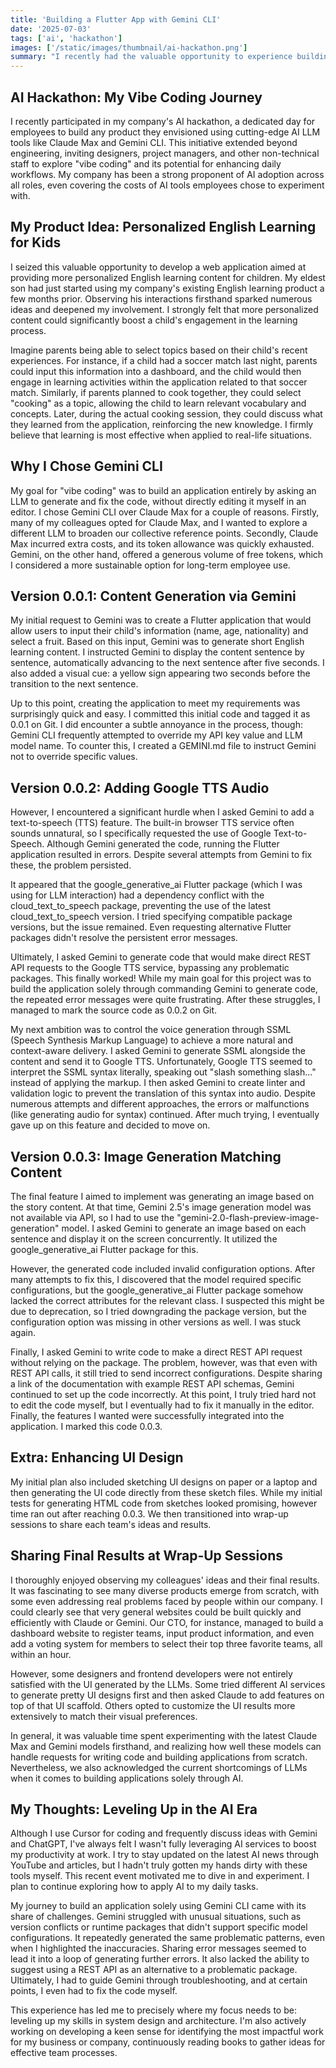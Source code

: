 ```yaml
---
title: 'Building a Flutter App with Gemini CLI'
date: '2025-07-03'
tags: ['ai', 'hackathon']
images: ['/static/images/thumbnail/ai-hackathon.png']
summary: "I recently had the valuable opportunity to experience building a Flutter application from scratch using Gemini CLI at my company's one-day AI hackathon. It was an insightful experience to understand vibe coding firsthand. This also gave me thoughts on what skills I need to continue developing in the AI era."
---
```


## AI Hackathon: My Vibe Coding Journey

I recently participated in my company's AI hackathon, a dedicated day for employees to build any product they envisioned using cutting-edge AI LLM tools like Claude Max and Gemini CLI. This initiative extended beyond engineering, inviting designers, project managers, and other non-technical staff to explore "vibe coding" and its potential for enhancing daily workflows. My company has been a strong proponent of AI adoption across all roles, even covering the costs of AI tools employees chose to experiment with.

## My Product Idea: Personalized English Learning for Kids

I seized this valuable opportunity to develop a web application aimed at providing more personalized English learning content for children. My eldest son had just started using my company's existing English learning product a few months prior. Observing his interactions firsthand sparked numerous ideas and deepened my involvement. I strongly felt that more personalized content could significantly boost a child's engagement in the learning process.

Imagine parents being able to select topics based on their child's recent experiences. For instance, if a child had a soccer match last night, parents could input this information into a dashboard, and the child would then engage in learning activities within the application related to that soccer match. Similarly, if parents planned to cook together, they could select "cooking" as a topic, allowing the child to learn relevant vocabulary and concepts. Later, during the actual cooking session, they could discuss what they learned from the application, reinforcing the new knowledge. I firmly believe that learning is most effective when applied to real-life situations.

## Why I Chose Gemini CLI

My goal for "vibe coding" was to build an application entirely by asking an LLM to generate and fix the code, without directly editing it myself in an editor. I chose Gemini CLI over Claude Max for a couple of reasons. Firstly, many of my colleagues opted for Claude Max, and I wanted to explore a different LLM to broaden our collective reference points. Secondly, Claude Max incurred extra costs, and its token allowance was quickly exhausted. Gemini, on the other hand, offered a generous volume of free tokens, which I considered a more sustainable option for long-term employee use.

## Version 0.0.1: Content Generation via Gemini

My initial request to Gemini was to create a Flutter application that would allow users to input their child's information (name, age, nationality) and select a fruit. Based on this input, Gemini was to generate short English learning content. I instructed Gemini to display the content sentence by sentence, automatically advancing to the next sentence after five seconds. I also added a visual cue: a yellow sign appearing two seconds before the transition to the next sentence.

Up to this point, creating the application to meet my requirements was surprisingly quick and easy. I committed this initial code and tagged it as 0.0.1 on Git. I did encounter a subtle annoyance in the process, though: Gemini CLI frequently attempted to override my API key value and LLM model name. To counter this, I created a GEMINI.md file to instruct Gemini not to override specific values.

## Version 0.0.2: Adding Google TTS Audio

However, I encountered a significant hurdle when I asked Gemini to add a text-to-speech (TTS) feature. The built-in browser TTS service often sounds unnatural, so I specifically requested the use of Google Text-to-Speech. Although Gemini generated the code, running the Flutter application resulted in errors. Despite several attempts from Gemini to fix these, the problem persisted.

It appeared that the google_generative_ai Flutter package (which I was using for LLM interaction) had a dependency conflict with the cloud_text_to_speech package, preventing the use of the latest cloud_text_to_speech version. I tried specifying compatible package versions, but the issue remained. Even requesting alternative Flutter packages didn't resolve the persistent error messages.

Ultimately, I asked Gemini to generate code that would make direct REST API requests to the Google TTS service, bypassing any problematic packages. This finally worked! While my main goal for this project was to build the application solely through commanding Gemini to generate code, the repeated error messages were quite frustrating. After these struggles, I managed to mark the source code as 0.0.2 on Git.

My next ambition was to control the voice generation through SSML (Speech Synthesis Markup Language) to achieve a more natural and context-aware delivery. I asked Gemini to generate SSML alongside the content and send it to Google TTS. Unfortunately, Google TTS seemed to interpret the SSML syntax literally, speaking out "slash something slash..." instead of applying the markup. I then asked Gemini to create linter and validation logic to prevent the translation of this syntax into audio. Despite numerous attempts and different approaches, the errors or malfunctions (like generating audio for syntax) continued. After much trying, I eventually gave up on this feature and decided to move on.

## Version 0.0.3: Image Generation Matching Content

The final feature I aimed to implement was generating an image based on the story content. At that time, Gemini 2.5's image generation model was not available via API, so I had to use the "gemini-2.0-flash-preview-image-generation" model. I asked Gemini to generate an image based on each sentence and display it on the screen concurrently. It utilized the google_generative_ai Flutter package for this.

However, the generated code included invalid configuration options. After many attempts to fix this, I discovered that the model required specific configurations, but the google_generative_ai Flutter package somehow lacked the correct attributes for the relevant class. I suspected this might be due to deprecation, so I tried downgrading the package version, but the configuration option was missing in other versions as well. I was stuck again.

Finally, I asked Gemini to write code to make a direct REST API request without relying on the package. The problem, however, was that even with REST API calls, it still tried to send incorrect configurations. Despite sharing a link of the documentation with example REST API schemas, Gemini continued to set up the code incorrectly. At this point, I truly tried hard not to edit the code myself, but I eventually had to fix it manually in the editor. Finally, the features I wanted were successfully integrated into the application. I marked this code 0.0.3.

## Extra: Enhancing UI Design

My initial plan also included sketching UI designs on paper or a laptop and then generating the UI code directly from these sketch files. While my initial tests for generating HTML code from sketches looked promising, however time ran out after reaching 0.0.3. We then transitioned into wrap-up sessions to share each team's ideas and results.

## Sharing Final Results at Wrap-Up Sessions

I thoroughly enjoyed observing my colleagues' ideas and their final results. It was fascinating to see many diverse products emerge from scratch, with some even addressing real problems faced by people within our company. I could clearly see that very general websites could be built quickly and efficiently with Claude or Gemini. Our CTO, for instance, managed to build a dashboard website to register teams, input product information, and even add a voting system for members to select their top three favorite teams, all within an hour.

However, some designers and frontend developers were not entirely satisfied with the UI generated by the LLMs. Some tried different AI services to generate pretty UI designs first and then asked Claude to add features on top of that UI scaffold. Others opted to customize the UI results more extensively to match their visual preferences.

In general, it was valuable time spent experimenting with the latest Claude Max and Gemini models firsthand, and realizing how well these models can handle requests for writing code and building applications from scratch. Nevertheless, we also acknowledged the current shortcomings of LLMs when it comes to building applications solely through AI.

## My Thoughts: Leveling Up in the AI Era

Although I use Cursor for coding and frequently discuss ideas with Gemini and ChatGPT, I've always felt I wasn't fully leveraging AI services to boost my productivity at work. I try to stay updated on the latest AI news through YouTube and articles, but I hadn't truly gotten my hands dirty with these tools myself. This recent event motivated me to dive in and experiment. I plan to continue exploring how to apply AI to my daily tasks.

My journey to build an application solely using Gemini CLI came with its share of challenges. Gemini struggled with unusual situations, such as version conflicts or runtime packages that didn't support specific model configurations. It repeatedly generated the same problematic patterns, even when I highlighted the inaccuracies. Sharing error messages seemed to lead it into a loop of generating further errors. It also lacked the ability to suggest using a REST API as an alternative to a problematic package. Ultimately, I had to guide Gemini through troubleshooting, and at certain points, I even had to fix the code myself.

This experience has led me to precisely where my focus needs to be: leveling up my skills in system design and architecture. I'm also actively working on developing a keen sense for identifying the most impactful work for my business or company, continuously reading books to gather ideas for effective team processes.
